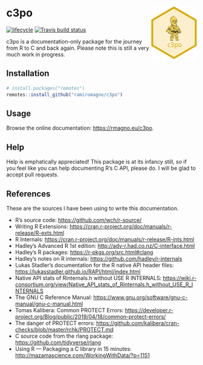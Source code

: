 
<!-- README.md is generated from README.Rmd. Please edit that file -->

# c3po <img src='man/figures/logo.svg' align="right" height="139" />

<!-- badges: start -->

[![lifecycle](https://img.shields.io/badge/lifecycle-experimental-orange.svg)](https://www.tidyverse.org/lifecycle/#experimental)
[![Travis build
status](https://travis-ci.org/ramiromagno/c3po.svg?branch=master)](https://travis-ci.org/ramiromagno/c3po)
<!-- badges: end -->

c3po is a documentation-only package for the journey from R to C and
back again. Please note this is still a very much work in progress.

## Installation

``` r
# install.packages("remotes")
remotes::install_github("ramiromagno/c3po")
```

## Usage

Browse the online documentation: <https://rmagno.eu/c3po>.

## Help

Help is emphatically appreciated\! This package is at its infancy still,
so if you feel like you can help documenting R’s C API, please do. I
will be glad to accept pull requests.

## References

These are the sources I have been using to write this documentation.

  - R’s source code: <https://github.com/wch/r-source/>
  - Writing R Extensions:
    <https://cran.r-project.org/doc/manuals/r-release/R-exts.html>
  - R Internals:
    <https://cran.r-project.org/doc/manuals/r-release/R-ints.html>
  - Hadley’s Advanced R 1st edition:
    <http://adv-r.had.co.nz/C-interface.html>
  - Hadley’s R packages: <https://r-pkgs.org/src.html#clang>
  - Hadley’s notes on R internals:
    <https://github.com/hadley/r-internals>
  - Lukas Stadler’s documentation for the R native API header files:
    <https://lukasstadler.github.io/RAPI/html/index.html>
  - Native API stats of Rinternals.h without USE R INTERNALS:
    <https://wiki.r-consortium.org/view/Native_API_stats_of_Rinternals.h_without_USE_R_INTERNALS>
  - The GNU C Reference Manual:
    <https://www.gnu.org/software/gnu-c-manual/gnu-c-manual.html>
  - Tomas Kalibera: Common PROTECT Errors:
    <https://developer.r-project.org/Blog/public/2019/04/18/common-protect-errors/>
  - The danger of PROTECT errors:
    <https://github.com/kalibera/cran-checks/blob/master/rchk/PROTECT.md>
  - C source code from the rlang package:
    <https://github.com/tidyverse/rlang>
  - Using R — Packaging a C library in 15 minutes:
    <http://mazamascience.com/WorkingWithData/?p=1151>
